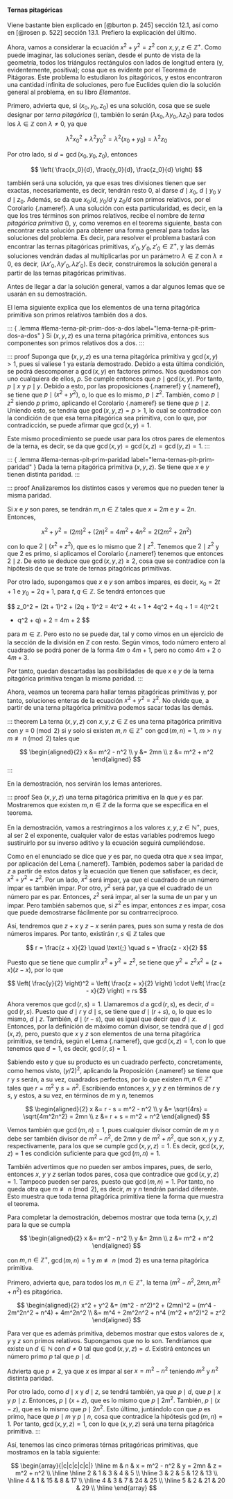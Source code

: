 


#### Ternas pitagóricas

Viene bastante bien explicado en [@burton p. 245] sección 12.1, así como en
[@rosen p. 522] sección 13.1. Prefiero la explicación del último.

Ahora, vamos a considerar la ecuación $x^2 + y^2 = z^2$ con $x, y, z \in
\mathbb{Z}^{+}$. Como puede imaginar, las soluciones serían, desde el punto de
vista de la geometría, todos los triángulos rectángulos con lados de
longitud entera (y, evidentemente, positiva); cosa que es evidente por el
Teorema de Pitágoras. Este problema lo estudiaron los pitagóricos, y estos
encontraron una cantidad infinita de soluciones, pero fue Euclides quien dio
la solución general al problema, en su libro *Elementos*.

Primero, advierta que, si $(x_0, y_0, z_0)$ es una solución, cosa que se
suele designar por *terna pitagórica* (), también lo serán $(\lambda x_0,
\lambda y_0, \lambda z_0)$ para todos los $\lambda \in \mathbb{Z}$ con $\lambda
\neq 0$, ya que

$$ \lambda^2 x_0^2 + \lambda^2 y_0^2 = \lambda^2(x_0 + y_0) = \lambda^2 z_0
$$

Por otro lado, si $d = \gcd(x_0, y_0, z_0)$, entonces

$$ \left( \frac{x_0}{d}, \frac{y_0}{d}, \frac{z_0}{d} \right) $$

también será una solución, ya que esas tres divisiones tienen que ser
exactas, necesariamente, es decir, tendrán resto 0, al darse $d \mid x_0$,
$d \mid y_0$ y $d \mid z_0$. Además, se da que $x_0/d$, $y_0/d$ y $z_0/d$
son primos relativos, por el Corolario [](#cor-mcd-div-mcd){.nameref}. A una
solución con esta particularidad, es decir, en la que los tres términos son
primos relativos, recibe el nombre de _terna pitagórica primitiva_ (), y,
como veremos en el teorema siguiente, basta con encontrar esta solución para
obtener una forma general para todas las soluciones del problema. Es decir,
para resolver el problema bastará con encontrar las ternas pitagóricas
primitivas, $x'_0, y'_0, z'_0 \in \mathbb{Z}^{+}$, y las demás soluciones vendrán
dadas al multiplicarlas por un parámetro $\lambda \in \mathbb{Z}$ con $\lambda
\neq 0$, es decir, $(\lambda x'_0, \lambda y'_0, \lambda z'_0)$. Es decir,
construiremos la solución general a partir de las ternas pitagóricas
primitivas.

Antes de llegar a dar la solución general, vamos a dar algunos lemas que se
usarán en su demostración.

El lema siguiente explica que los elementos de una terna pitagórica
primitiva son primos relativos también dos a dos.

::: { .lemma #lema-terna-pit-prim-dos-a-dos
label="lema-terna-pit-prim-dos-a-dos" }
Si $(x, y, z)$ es una terna pitagórica primitiva, entonces sus componentes
son primos relativos dos a dos.
:::

::: proof
Suponga que $(x, y, z)$ es una terna pitagórica primitiva y $\gcd(x, y) >
1$, pues si valiese 1 ya estaría demostrado. Debido a esta última condición,
se podrá descomponer a $\gcd(x, y)$ en factores primos. Nos quedamos con uno
cualquiera de ellos, $p$. Se cumple entonces que $p \mid \gcd(x, y)$. Por
tanto, $p \mid x$ y $p \mid y$. Debido a esto, por las proposiciones
[](#prop-divide-al-multiplo){.nameref} y [](#princ-dos-de-tres){.nameref},
se tiene que $p \mid (x^2 + y^2)$, o, lo que es lo mismo, $p \mid z^2$.
También, como $p \mid z^2$ siendo $p$ primo, aplicando el Corolario
[](#cor-lema-euclides-num-primos){.nameref} se tiene que $p \mid z$. Uniendo
esto, se tendría que $\gcd(x, y, z) = p > 1$, lo cual se contradice con la
condición de que esa terna pitagórica sea primitiva, con lo que, por
contradicción, se puede afirmar que $\gcd(x, y) = 1$.

Este mismo procedimiento se puede usar para los otros pares de elementos de
la terna, es decir, se da que $\gcd(x, y) = \gcd(x, z) = \gcd(y, z) = 1$.
:::

::: { .lemma #lema-ternas-pit-prim-paridad
label="lema-ternas-pit-prim-paridad" }
Dada la terna pitagórica primitiva $(x, y, z)$. Se tiene que $x$ e $y$
tienen distinta paridad.
:::

::: proof
Analizaremos los distintos casos y veremos que no pueden tener la misma
paridad.

Si $x$ e $y$ son pares, se tendrán $m, n \in \mathbb{Z}$ tales que $x = 2m$ e $y
= 2n$. Entonces,

$$ x^2 + y^2 = (2m)^2 + (2n)^2 = 4m^2 + 4n^2 = 2(2m^2 + 2n^2) $$

con lo que $2 \mid (x^2 + z^2)$, que es lo mismo que $2 \mid z^2$. Tenemos
que $2 \mid z^2$ y que 2 es primo, si aplicamos el Corolario
[](#cor-lema-euclides-num-primos){.nameref} tenemos que entonces $2 \mid z$.
De esto se deduce que $\gcd(x, y, z) \geq 2$, cosa que se contradice con la
hipótesis de que se trate de ternas pitagóricas primitivas.

Por otro lado, supongamos que $x$ e $y$ son ambos impares, es decir, $x_0 =
2t + 1$ e $y_0 = 2q + 1$, para $t, q \in \mathbb{Z}$. Se tendrá entonces que

$$ z_0^2 = (2t + 1)^2 + (2q + 1)^2 = 4t^2 + 4t + 1 + 4q^2 + 4q + 1 = 4(t^2 t
+ q^2 + q) + 2 = 4m + 2 $$

para $m \in \mathbb{Z}$. Pero esto no se puede dar, tal y como vimos en un
ejercicio de la sección de la división en $\mathbb{Z}$ con resto. Según vimos,
todo número entero al cuadrado se podrá poner de la forma $4m$ o $4m + 1$,
pero no como $4m + 2$ o $4m + 3$.

Por tanto, quedan descartadas las posibilidades de que $x$ e $y$ de la terna
pitagórica primitiva tengan la misma paridad.
:::

Ahora, veamos un teorema para hallar ternas pitagóricas primitivas y, por
tanto, soluciones enteras de la ecuación $x^2 + y^2 = z^2$. No olvide que, a
partir de una terna pitagórica primitiva podemos sacar todas las demás.

::: theorem
La terna $(x, y, z)$ con $x, y, z \in \mathbb{Z}$ es una terna pitagórica
primitiva con $y \equiv 0 \pmod 2$ si y solo si existen $m, n \in \mathbb{Z}^{+}$
con $\gcd(m, n) = 1$, $m > n$ y $m \not\equiv n \pmod 2$ tales que

$$
\begin{aligned}{2}
  x &= m^2 - n^2 \\
  y &= 2mn \\
  z &= m^2 + n^2
\end{aligned}
$$
:::

En la demostración, nos servirán los lemas anteriores.

::: proof
Sea $(x, y, z)$ una terna pitagórica primitiva en la que $y$ es par.
Mostraremos que existen $m, n \in \mathbb{Z}$ de la forma que se especifica en el
teorema.

En la demostración, vamos a restringirnos a los valores $x, y, z \in
\mathbb{N}^{+}$, pues, al ser 2 el exponente, cualquier valor de estas variables
podremos luego sustiruirlo por su inverso aditivo y la ecuación seguirá
cumpliéndose.

Como en el enunciado se dice que $y$ es par, no queda otra que $x$ sea
impar, por aplicación del Lema [](#lema-ternas-pit-prim-paridad){.nameref}.
También, podemos saber la paridad de $z$ a partir de estos datos y la
ecuación que tienen que satisfacer, es decir, $x^2 + y^2 = z^2$. Por un
lado, $x^2$ será impar, ya que el cuadrado de un número impar es también
impar. Por otro, $y^2$ será par, ya que el cuadrado de un número par es par.
Entonces, $z^2$ será impar, al ser la suma de un par y un impar. Pero
también sabemos que, si $z^2$ es impar, entonces $z$ es impar, cosa que
puede demostrarse fácilmente por su contrarrecíproco.

Así, tendremos que $z + x$ y $z - x$ serán pares, pues son suma y resta de
dos números impares. Por tanto, existirán $r, s \in \mathbb{Z}$ tales que

$$ r = \frac{z + x}{2} \quad \text{;} \quad s = \frac{z - x}{2} $$

Puesto que se tiene que cumplir $x^2 + y^2 = z^2$, se tiene que $y^2 = z^2
x^2 = (z + x)(z - x)$, por lo que

$$ \left( \frac{y}{2} \right)^2 = \left( \frac{z + x}{2} \right) \cdot
\left( \frac{z - x}{2} \right) = rs $$

Ahora veremos que $\gcd(r, s) = 1$. Llamaremos $d$ a $\gcd(r, s)$, es decir,
$d = \gcd(r, s)$. Puesto que $d \mid r$ y $d \mid s$, se tiene que $d \mid
(r + s)$, o, lo que es lo mismo, $d \mid z$. También, $d \mid (r - s)$, que
es igual que decir que $d \mid x$. Entonces, por la definición de máximo
común divisor, se tendrá que $d \mid \gcd(x, z)$, pero, puesto que $x$ y $z$
son elementos de una terna pitagórica primitiva, se tendrá, según el Lema
[](#lema-terna-pit-prim-dos-a-dos){.nameref}, que $\gcd(x, z) = 1$, con lo
que tenemos que $d = 1$, es decir, $\gcd(r, s) = 1$.

Sabiendo esto y que su producto es un cuadrado perfecto, concretamente, como
hemos visto, $(y/2)^2$, aplicando la Proposición
[](#prod-cuadrado-perfecto){.nameref} se tiene que $r$ y $s$ serán, a su
vez, cuadrados perfectos, por lo que existen $m, n \in \mathbb{Z}^{+}$ tales que
$r = m^2$ y $s = n^2$. Escribiendo entonces $x$, $y$ y $z$ en términos de
$r$ y $s$, y estos, a su vez, en términos de $m$ y $n$, tenemos

$$
\begin{aligned}{2}
  x &= r - s = m^2 - n^2 \\
  y &= \sqrt{4rs} = \sqrt{4m^2n^2} = 2mn \\
  z &= r + s = m^2 + n^2
\end{aligned}
$$

Vemos también que $\gcd(m, n) = 1$, pues cualquier divisor común de $m$ y
$n$ debe ser también divisor de $m^2 - n^2$, de $2mn$ y de $m^2 + n^2$, que
son $x$, $y$ y $z$, respectivamente, para los que se cumple $\gcd(x, y, z) =
1$. Es decir, $\gcd(x, y, z) = 1$ es condición suficiente para que $\gcd(m,
n) = 1$.

También advertimos que no pueden ser ambos impares, pues, de serlo, entonces
$x$, $y$ y $z$ serían todos pares, cosa que contradice que $\gcd(x, y, z) =
1$. Tampoco pueden ser pares, puesto que $\gcd(m, n) = 1$. Por tanto, no
queda otra que $m \not\equiv n \pmod 2$, es decir, $m$ y $n$ tendrán paridad
diferente. Esto muestra que toda terna pitagórica primitiva tiene la forma
que muestra el teorema.

Para completar la demostración, debemos mostrar que toda terna $(x, y, z)$
para la que se cumpla

$$
\begin{aligned}{2}
  x &= m^2 - n^2 \\
  y &= 2mn \\
  z &= m^2 + n^2
\end{aligned}
$$

con $m, n \in \mathbb{Z}^{+}$, $\gcd(m, n) = 1$ y $m \not\equiv n \pmod 2$ es una
terna pitagórica primitiva.

Primero, advierta que, para todos los $m, n \in \mathbb{Z}^{+}$, la terna $(m^2 -
n^2, 2mn, m^2 + n^2)$ es pitagórica.

$$
\begin{aligned}{2}
  x^2 + y^2 &= (m^2 - n^2)^2 + (2mn)^2 = (m^4 - 2m^2n^2 + n^4) +
    4m^2n^2 \\
            &= m^4 + 2m^2n^2 + n^4 (m^2 + n^2)^2 = z^2
\end{aligned}
$$

Para ver que es además primitiva, debemos mostrar que estos valores de $x$,
$y$ y $z$ son primos relativos. Supongamos que no lo son. Tendríamos que
existe un $d \in \mathbb{N}$ con $d \neq 0$ tal que $\gcd(x, y, z) = d$. Existirá
entonces un número primo $p$ tal que $p \mid d$.

Advierta que $p \neq 2$, ya que $x$ es impar al ser $x = m^2 - n^2$ teniendo
$m^2$ y $n^2$ distinta paridad.

Por otro lado, como $d \mid x$ y $d \mid z$, se tendrá también, ya que $p
\mid d$, que $p \mid x$ y $p \mid z$. Entonces, $p \mid (x + z)$, que es lo
mismo que $p \mid 2m^2$. También, $p \mid (x - z)$, que es lo mismo que $p
\mid 2n^2$. Esto último, juntándolo con que $p$ es primo, hace que $p \mid
m$ y $p \mid n$, cosa que contradice la hipótesis $\gcd(m, n) = 1$. Por
tanto, $\gcd(x, y, z) = 1$, con lo que $(x, y, z)$ será una terna pitagórica
primitiva.
:::

Así, tenemos las cinco primeras térnas pritagóricas primitivas, que
mostramos en la tabla siguiente:

$$
\begin{array}{|c|c|c|c|c|}
  \hline
  m & n & x = m^2 - n^2 & y = 2mn & z = m^2 + n^2 \\
  \hline
  \hline
  2   & 1   & 3   & 4   & 5 \\
  \hline
  3   & 2   & 5   & 12  & 13 \\
  \hline
  4   & 1   & 15  & 8   & 17 \\
  \hline
  4   & 3   & 7   & 24  & 25 \\
  \hline
  5   & 2   & 21  & 20  & 29 \\
  \hline
\end{array}
$$

<!--
En en MathML:

<table>
  <tr>
    <th><math>m</math></th>
    <th><math>n</math></th>
    <th><math>x = m^2</math></th>
    <th><math>y = 2mn</math></th>
    <th><math>z = m^2 + n^2</math></th>
  </tr>
  <tr>
    <td><math>2</math></td>
    <td><math>1</math></td>
    <td><math>3</math></td>
    <td><math>4</math></td>
    <td><math>5</math></td>
  </tr>
  <tr>
    <td><math>3</math></td>
    <td><math>2</math></td>
    <td><math>5</math></td>
    <td><math>12</math></td>
    <td><math>13</math></td>
  </tr>
  <tr>
    <td><math>4</math></td>
    <td><math>1</math></td>
    <td><math>15</math></td>
    <td><math>8</math></td>
    <td><math>17</math></td>
  </tr>
  <tr>
    <td><math>4</math></td>
    <td><math>3</math></td>
    <td><math>7</math></td>
    <td><math>24</math></td>
    <td><math>25</math></td>
  </tr>
  <tr>
    <td><math>5</math></td>
    <td><math>2</math></td>
    <td><math>21</math></td>
    <td><math>20</math></td>
    <td><math>29</math></td>
  </tr>
</table>

En LaTeX y HTML:

<table>
  <tr>
    <th>$m$</th>
    <th>$n$</th>
    <th>$x = m^2$</th>
    <th>$y = 2mn$</th>
    <th>$z = m^2 + n^2$</th>
  </tr>
  <tr>
    <td>$2$</td>
    <td>$1$</td>
    <td>$3$</td>
    <td>$4$</td>
    <td>$5$</td>
  </tr>
  <tr>
    <td>$3$</td>
    <td>$2$</td>
    <td>$5$</td>
    <td>$12$</td>
    <td>$13$</td>
  </tr>
  <tr>
    <td>$4$</td>
    <td>$1$</td>
    <td>$15$</td>
    <td>$8$</td>
    <td>$17$</td>
  </tr>
  <tr>
    <td>$4$</td>
    <td>$3$</td>
    <td>$7$</td>
    <td>$24$</td>
    <td>$25$</td>
  </tr>
  <tr>
    <td>$5$</td>
    <td>$2$</td>
    <td>$21$</td>
    <td>$20$</td>
    <td>$29$</td>
  </tr>
</table>
-->








